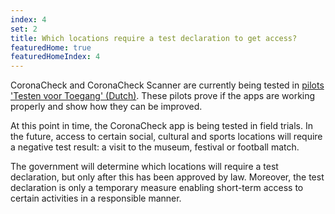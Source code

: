 ```yaml
---
index: 4
set: 2
title: Which locations require a test declaration to get access?
featuredHome: true
featuredHomeIndex: 4
---
```

CoronaCheck and CoronaCheck Scanner are currently being tested in <a href='https://www.rijksoverheid.nl/onderwerpen/coronavirus-covid-19/algemene-coronaregels/cijfers-en-onderzoeken-over-het-coronavirus/pilot-toegangsbewijzen' target='_blank' hreflang="nl" rel='noopener noreferrer'>pilots 'Testen voor Toegang' (Dutch)</a>. These pilots prove if the apps are working properly and show how they can be improved.

At this point in time, the CoronaCheck app is being tested in field trials. In the future, access to certain social, cultural and sports locations will require a negative test result: a visit to the museum, festival or football match.
 
The government will determine which locations will require a test declaration, but only after this has been approved by law. Moreover, the test declaration is only a temporary measure enabling short-term access to certain activities in a responsible manner. 
